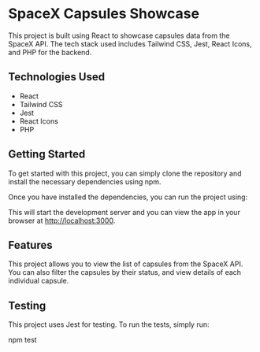 # SpaceX Capsules Showcase

This project is built using React to showcase capsules data from the SpaceX API. The tech stack used includes Tailwind CSS, Jest, React Icons, and PHP for the backend.

## Technologies Used

* React
* Tailwind CSS
* Jest
* React Icons
* PHP

## Getting Started

To get started with this project, you can simply clone the repository and install the necessary dependencies using npm.


Once you have installed the dependencies, you can run the project using:


This will start the development server and you can view the app in your browser at [http://localhost:3000](http://localhost:3000).

## Features

This project allows you to view the list of capsules from the SpaceX API. You can also filter the capsules by their status, and view details of each individual capsule.

## Testing

This project uses Jest for testing. To run the tests, simply run:

npm test



